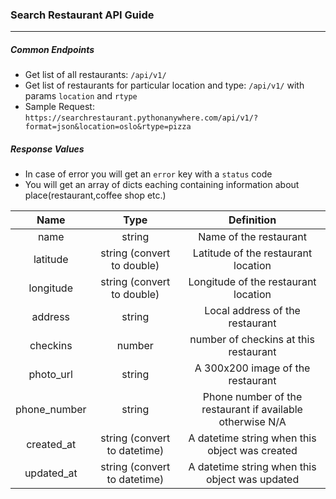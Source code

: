 ### Search Restaurant API Guide
----

##### Common Endpoints 

- Get list of all restaurants: `/api/v1/`
- Get list of restaurants for particular location and type: `/api/v1/` with params `location` and `rtype`
- Sample Request:  `https://searchrestaurant.pythonanywhere.com/api/v1/?format=json&location=oslo&rtype=pizza`

##### Response Values

- In case of error you will get an `error` key with a `status` code
- You will get an array of dicts eaching containing information about place(restaurant,coffee shop etc.) 

| Name          | Type        | Definition     |
| :-----------: |:-----------------------------:|:---------------------------------------------------------:|
| name          | string                        | Name of the restaurant                                    |
| latitude      | string (convert to double)    | Latitude of the restaurant location                       |
| longitude     | string (convert to double)    | Longitude of the restaurant location                      |
| address       | string                        | Local address of the restaurant                           |
| checkins      | number                        | number of checkins at this restaurant                     |
| photo_url     | string                        | A 300x200 image of the restaurant                         |
| phone_number  | string                        | Phone number of the restaurant if available otherwise N/A |
| created_at    | string (convert to datetime)  | A datetime string when this object was created            |
| updated_at    | string (convert to datetime)  | A datetime string when this object was updated            |

